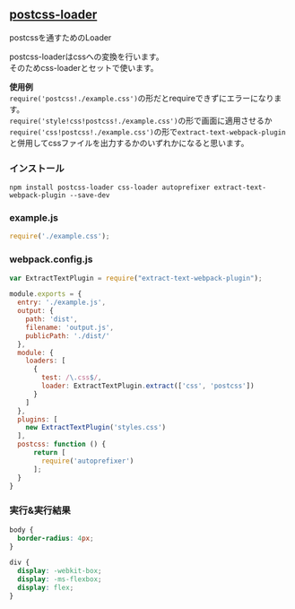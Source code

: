 ## [postcss-loader]()
postcssを通すためのLoader

postcss-loaderはcssへの変換を行います。  
そのためcss-loaderとセットで使います。  

**使用例**  
`require('postcss!./example.css')`の形だとrequireできずにエラーになります。  
`require('style!css!postcss!./example.css')`の形で画面に適用させるか  
`require('css!postcss!./example.css')`の形で`extract-text-webpack-plugin`と併用してcssファイルを出力するかのいずれかになると思います。

### インストール

```console
npm install postcss-loader css-loader autoprefixer extract-text-webpack-plugin --save-dev
```

### example.js

```javascript:example.js
require('./example.css');
```

### webpack.config.js

```javascript:webpack.config.js
var ExtractTextPlugin = require("extract-text-webpack-plugin");

module.exports = {
  entry: './example.js',
  output: {
    path: 'dist',
    filename: 'output.js',
    publicPath: './dist/'
  },
  module: {
    loaders: [
      {
        test: /\.css$/,
        loader: ExtractTextPlugin.extract(['css', 'postcss'])
      }
    ]
  },
  plugins: [
    new ExtractTextPlugin('styles.css')
  ],
  postcss: function () {
      return [
        require('autoprefixer')
      ];
  }
}
```

### 実行&実行結果

```css:styles.css
body {
  border-radius: 4px;
}

div {
  display: -webkit-box;
  display: -ms-flexbox;
  display: flex;
}
```